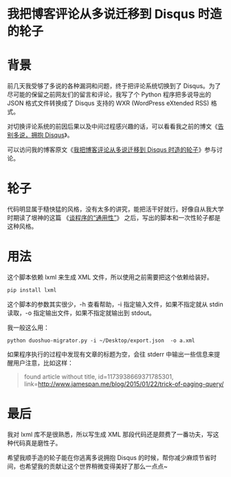 # 我把博客评论从多说迁移到 Disqus 时造的轮子

# 背景 #

前几天我受够了多说的各种漏洞和问题，终于把评论系统切换到了 Disqus。为了尽可能的保留之前网友们的留言和评论，我写了个 Python 程序把多说导出的 JSON 格式文件转换成了 Disqus 支持的 WXR (WordPress eXtended RSS) 格式。

对切换评论系统的前因后果以及中间过程感兴趣的话，可以看看我之前的博文《[告别多说，拥抱 Disqus](http://blog.jamespan.me/2015/04/18/goodbye-duoshuo/)》。

可以访问我的博客原文《[我把博客评论从多说迁移到 Disqus 时造的轮子](http://blog.jamespan.me/2015/04/21/the-duoshuo-migrator/)》参与讨论。

# 轮子 #

代码明显属于糙快猛的风格，没有太多的讲究，能把活干好就行。好像自从我大学时期读了垠神的这篇 《[谈程序的“通用性”][1]》 之后，写出的脚本和一次性轮子都是这种风格。

# 用法 #

这个脚本依赖 lxml 来生成 XML 文件，所以使用之前需要把这个依赖给装好。

```bash
pip install lxml
```

这个脚本的参数其实很少，-h 查看帮助，-i 指定输入文件，如果不指定就从 stdin 读取，-o 指定输出文件，如果不指定就输出到 stdout。

我一般这么用：

```
python duoshuo-migrator.py -i ~/Desktop/export.json  -o a.xml
```

如果程序执行的过程中发现有文章的标题为空，会往 stderr 中输出一些信息来提醒用户注意，比如这样：

> found article without title, id=1173938669371785301, link=http://www.jamespan.me/blog/2015/01/22/trick-of-paging-query/

# 最后 #

我对 lxml 库不是很熟悉，所以写生成 XML 那段代码还是颇费了一番功夫，写这种代码真是磨性子。

希望我顺手造的轮子能在你逃离多说拥抱 Disqus 的时候，帮你减少麻烦节省时间，也希望我的贡献让这个世界稍微变得美好了那么一点点~

[1]: http://www.yinwang.org/blog-cn/2013/04/13/generality/
